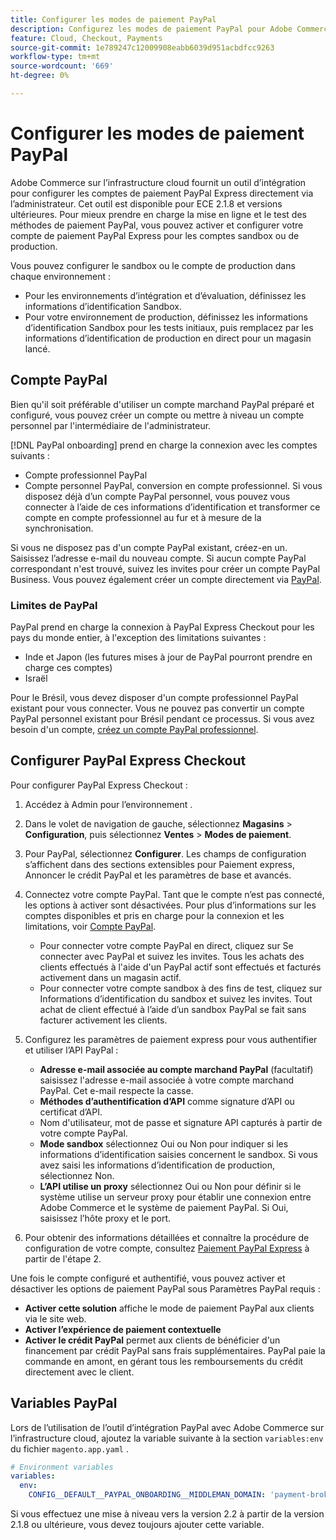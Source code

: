 ```yaml
---
title: Configurer les modes de paiement PayPal
description: Configurez les modes de paiement PayPal pour Adobe Commerce sur l’infrastructure cloud.
feature: Cloud, Checkout, Payments
source-git-commit: 1e789247c12009908eabb6039d951acbdfcc9263
workflow-type: tm+mt
source-wordcount: '669'
ht-degree: 0%

---
```


# Configurer les modes de paiement PayPal

Adobe Commerce sur l’infrastructure cloud fournit un outil d’intégration pour configurer les comptes de paiement PayPal Express directement via l’administrateur. Cet outil est disponible pour ECE 2.1.8 et versions ultérieures. Pour mieux prendre en charge la mise en ligne et le test des méthodes de paiement PayPal, vous pouvez activer et configurer votre compte de paiement PayPal Express pour les comptes sandbox ou de production.

Vous pouvez configurer le sandbox ou le compte de production dans chaque environnement :

* Pour les environnements d’intégration et d’évaluation, définissez les informations d’identification Sandbox.
* Pour votre environnement de production, définissez les informations d’identification Sandbox pour les tests initiaux, puis remplacez par les informations d’identification de production en direct pour un magasin lancé.

## Compte PayPal

Bien qu&#39;il soit préférable d&#39;utiliser un compte marchand PayPal préparé et configuré, vous pouvez créer un compte ou mettre à niveau un compte personnel par l&#39;intermédiaire de l&#39;administrateur.

[!DNL PayPal onboarding] prend en charge la connexion avec les comptes suivants :

* Compte professionnel PayPal
* Compte personnel PayPal, conversion en compte professionnel. Si vous disposez déjà d’un compte PayPal personnel, vous pouvez vous connecter à l’aide de ces informations d’identification et transformer ce compte en compte professionnel au fur et à mesure de la synchronisation.

Si vous ne disposez pas d&#39;un compte PayPal existant, créez-en un. Saisissez l’adresse e-mail du nouveau compte. Si aucun compte PayPal correspondant n&#39;est trouvé, suivez les invites pour créer un compte PayPal Business. Vous pouvez également créer un compte directement via [PayPal](https://www.paypal.com/us/webapps/mpp/account-selection).

### Limites de PayPal

PayPal prend en charge la connexion à PayPal Express Checkout pour les pays du monde entier, à l&#39;exception des limitations suivantes :

* Inde et Japon (les futures mises à jour de PayPal pourront prendre en charge ces comptes)
* Israël

Pour le Brésil, vous devez disposer d&#39;un compte professionnel PayPal existant pour vous connecter. Vous ne pouvez pas convertir un compte PayPal personnel existant pour Brésil pendant ce processus. Si vous avez besoin d&#39;un compte, [créez un compte PayPal professionnel](https://www.paypal.com/us/webapps/mpp/account-selection).

## Configurer PayPal Express Checkout

Pour configurer PayPal Express Checkout :

1. Accédez à Admin pour l’environnement .
1. Dans le volet de navigation de gauche, sélectionnez **Magasins** > **Configuration**, puis sélectionnez **Ventes** > **Modes de paiement**.
1. Pour PayPal, sélectionnez **Configurer**. Les champs de configuration s’affichent dans des sections extensibles pour Paiement express, Annoncer le crédit PayPal et les paramètres de base et avancés.
1. Connectez votre compte PayPal. Tant que le compte n’est pas connecté, les options à activer sont désactivées. Pour plus d’informations sur les comptes disponibles et pris en charge pour la connexion et les limitations, voir [Compte PayPal](#paypal-account).

   * Pour connecter votre compte PayPal en direct, cliquez sur Se connecter avec PayPal et suivez les invites. Tous les achats des clients effectués à l&#39;aide d&#39;un PayPal actif sont effectués et facturés activement dans un magasin actif.
   * Pour connecter votre compte sandbox à des fins de test, cliquez sur Informations d’identification du sandbox et suivez les invites. Tout achat de client effectué à l’aide d’un sandbox PayPal se fait sans facturer activement les clients.

1. Configurez les paramètres de paiement express pour vous authentifier et utiliser l’API PayPal :

   * **Adresse e-mail associée au compte marchand PayPal** (facultatif) saisissez l&#39;adresse e-mail associée à votre compte marchand PayPal. Cet e-mail respecte la casse.
   * **Méthodes d’authentification d’API** comme signature d’API ou certificat d’API.
   * Nom d&#39;utilisateur, mot de passe et signature API capturés à partir de votre compte PayPal.
   * **Mode sandbox** sélectionnez Oui ou Non pour indiquer si les informations d’identification saisies concernent le sandbox. Si vous avez saisi les informations d’identification de production, sélectionnez Non.
   * **L’API utilise un proxy** sélectionnez Oui ou Non pour définir si le système utilise un serveur proxy pour établir une connexion entre Adobe Commerce et le système de paiement PayPal. Si Oui, saisissez l’hôte proxy et le port.

1. Pour obtenir des informations détaillées et connaître la procédure de configuration de votre compte, consultez [Paiement PayPal Express](https://experienceleague.adobe.com/fr/docs/commerce-admin/stores-sales/payments/paypal/paypal-express-checkout) à partir de l&#39;étape 2.

Une fois le compte configuré et authentifié, vous pouvez activer et désactiver les options de paiement PayPal sous Paramètres PayPal requis :

* **Activer cette solution** affiche le mode de paiement PayPal aux clients via le site web.
* **Activer l’expérience de paiement contextuelle**
* **Activer le crédit PayPal** permet aux clients de bénéficier d&#39;un financement par crédit PayPal sans frais supplémentaires. PayPal paie la commande en amont, en gérant tous les remboursements du crédit directement avec le client.

## Variables PayPal

Lors de l’utilisation de l’outil d’intégration PayPal avec Adobe Commerce sur l’infrastructure cloud, ajoutez la variable suivante à la section `variables:env` du fichier `magento.app.yaml` .

```yaml
# Environment variables
variables:
  env:
    CONFIG__DEFAULT__PAYPAL_ONBOARDING__MIDDLEMAN_DOMAIN: 'payment-broker.magento.com'
```

Si vous effectuez une mise à niveau vers la version 2.2 à partir de la version 2.1.8 ou ultérieure, vous devez toujours ajouter cette variable.

